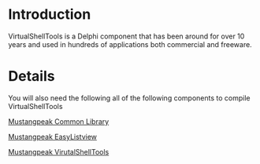 # Introduction #

VirtualShellTools is a Delphi component that has been around for over 10 years and used in hundreds of applications both commercial and freeware.


# Details #

You will also need the following all of the following components to compile VirtualShellTools

[Mustangpeak Common Library](https://code.google.com/p/mustangpeakcommonlib/)

[Mustangpeak EasyListview](https://code.google.com/p/mustangpeakeasylistview/)

[Mustangpeak VirutalShellTools](https://code.google.com/p/mustangpeakvirtualshelltools/)